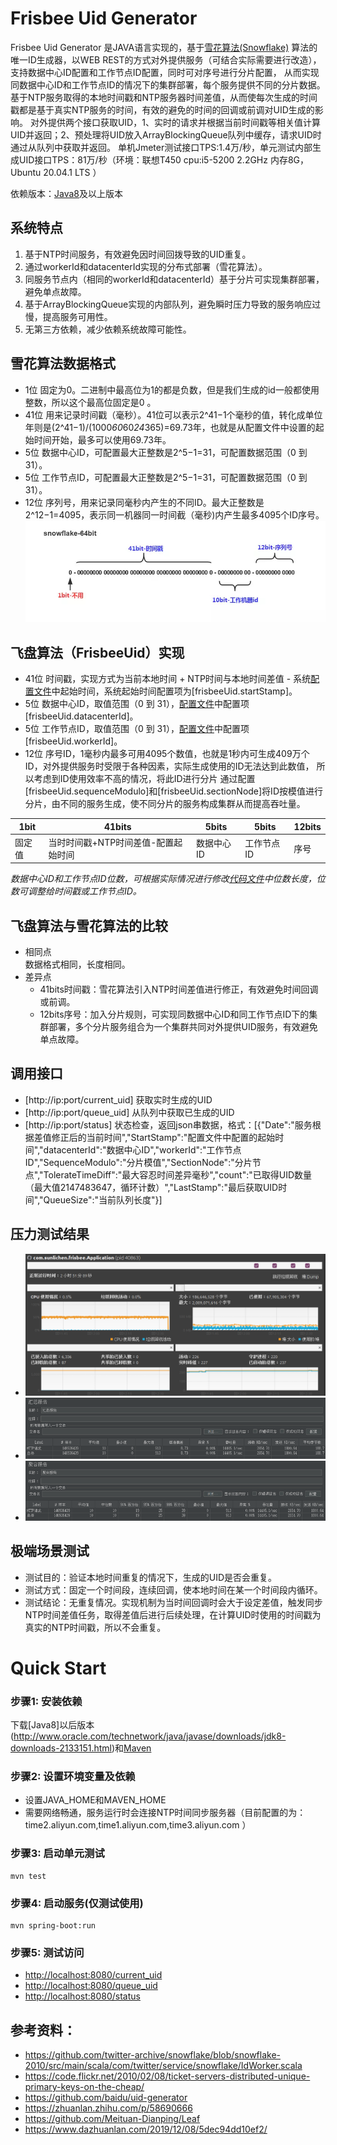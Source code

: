 Frisbee Uid Generator
====================================

Frisbee Uid Generator 是JAVA语言实现的，基于[雪花算法(Snowflake)](https://github.com/twitter-archive/snowflake/blob/snowflake-2010/src/main/scala/com/twitter/service/snowflake/IdWorker.scala)
算法的唯一ID生成器，以WEB REST的方式对外提供服务（可结合实际需要进行改造），支持数据中心ID配置和工作节点ID配置，同时可对序号进行分片配置，
从而实现同数据中心ID和工作节点ID的情况下的集群部署，每个服务提供不同的分片数据。
基于NTP服务取得的本地时间戳和NTP服务器时间差值，从而使每次生成的时间戳都是基于真实NTP服务的时间，有效的避免的时间的回调或前调对UID生成的影响。
对外提供两个接口获取UID，1、实时的请求并根据当前时间戳等相关值计算UID并返回；2、预处理将UID放入ArrayBlockingQueue队列中缓存，请求UID时通过从队列中获取并返回。
单机Jmeter测试接口TPS:1.4万/秒，单元测试内部生成UID接口TPS：81万/秒（环境：联想T450 cpu:i5-5200 2.2GHz 内存8G，Ubuntu 20.04.1 LTS ）

依赖版本：[Java8](http://www.oracle.com/technetwork/java/javase/downloads/jdk8-downloads-2133151.html)及以上版本


系统特点
--------------------
1. 基于NTP时间服务，有效避免因时间回拨导致的UID重复。<br/>
2. 通过workerId和datacenterId实现的分布式部署（雪花算法）。<br/>
3. 同服务节点内（相同的workerId和datacenterId）基于分片可实现集群部署，避免单点故障。<br/>
4. 基于ArrayBlockingQueue实现的内部队列，避免瞬时压力导致的服务响应过慢，提高服务可用性。<br/>
5. 无第三方依赖，减少依赖系统故障可能性。<br/>


雪花算法数据格式
--------------------
* 1位
  固定为0。二进制中最高位为1的都是负数，但是我们生成的id一般都使用整数，所以这个最高位固定是0 。
* 41位
  用来记录时间戳（毫秒）。41位可以表示2^41−1个毫秒的值，转化成单位年则是(2^41−1)/(1000*60*60*24*365)=69.73年，也就是从配置文件中设置的起始时间开始，最多可以使用69.73年。
* 5位
  数据中心ID，可配置最大正整数是2^5−1=31，可配置数据范围（0 到 31）。
* 5位
  工作节点ID，可配置最大正整数是2^5−1=31，可配置数据范围（0 到 31）。
* 12位
  序列号，用来记录同毫秒内产生的不同ID。最大正整数是2^12−1=4095，表示同一机器同一时间截（毫秒)内产生最多4095个ID序号。<br/>
  ![雪花算法](https://github.com/sunlichen/frisbee-uid/blob/main/doc/snowflake.jpg)


飞盘算法（FrisbeeUid）实现
--------------------
* 41位
  时间戳，实现方式为当前本地时间 + NTP时间与本地时间差值 - 系统[配置文件](src/main/resources/application.properties)中起始时间，系统起始时间配置项为[frisbeeUid.startStamp]。
* 5位
  数据中心ID，取值范围（0 到 31），[配置文件](src/main/resources/application.properties)中配置项[frisbeeUid.datacenterId]。
* 5位
  工作节点ID，取值范围（0 到 31），[配置文件](src/main/resources/application.properties)中配置项[frisbeeUid.workerId]。
* 12位
  序号ID，1毫秒内最多可用4095个数值，也就是1秒内可生成409万个ID，对外提供服务时受限于各种因素，实际生成使用的ID无法达到此数值，
  所以考虑到ID使用效率不高的情况，将此ID进行分片 通过配置[frisbeeUid.sequenceModulo]和[frisbeeUid.sectionNode]将ID按模值进行分片，由不同的服务生成，使不同分片的服务构成集群从而提高吞吐量。

|1bit  |41bits                             |5bits     |5bits     |12bits|
|------|-----------------------------------|----------|----------|------|
|固定值|当时时间戳+NTP时间差值-配置起始时间|数据中心ID|工作节点ID|序号  |

*数据中心ID和工作节点ID位数，可根据实际情况进行修改[代码文件](src/main/java/com/sunlichen/frisbee/enums/SnowFlakeBits.java)中位数长度，位数可调整给时间戳或工作节点ID。*


飞盘算法与雪花算法的比较
--------------------------------
* 相同点<br/>
  数据格式相同，长度相同。
* 差异点<br/>
	+ 41bits时间戳：雪花算法引入NTP时间差值进行修正，有效避免时间回调或前调。<br/>
	+ 12bits序号：加入分片规则，可实现同数据中心ID和同工作节点ID下的集群部署，多个分片服务组合为一个集群共同对外提供UID服务，有效避免单点故障。


调用接口
----------------------------------
* [http://ip:port/current_uid]
  获取实时生成的UID
* [http://ip:port/queue_uid]
  从队列中获取已生成的UID
* [http://ip:port/status]
  状态检查，返回json串数据，格式：[{"Date":"服务根据差值修正后的当前时间","StartStamp":"配置文件中配置的起始时间","datacenterId":"数据中心ID","workerId":"工作节点ID","SequenceModulo":"分片模值","SectionNode":"分片节点","TolerateTimeDiff":"最大容忍时间差异毫秒","count":"已取得UID数量（最大值2147483647，循环计数）","LastStamp":"最后获取UID时间","QueueSize":"当前队列长度"}]

压力测试结果
----------------------------------
+ ![系统运行情况jvisualvm](https://github.com/sunlichen/frisbee-uid/blob/main/doc/jvisualvm1.png)
+ ![Jmeter汇总报告](https://github.com/sunlichen/frisbee-uid/blob/main/doc/jmeter1.png)
+ ![Jmeter聚合报告](https://github.com/sunlichen/frisbee-uid/blob/main/doc/jmeter2.png)

极端场景测试
----------------------------------
* 测试目的：验证本地时间重复的情况下，生成的UID是否会重复。
* 测试方式：固定一个时间段，连续回调，使本地时间在某一个时间段内循环。
* 测试结论：无重复情况。实现机制为当时间回调时会大于设定差值，触发同步NTP时间差值任务，取得差值后进行后续处理，在计算UID时使用的时间戳为真实的NTP时间戳，所以不会重复。

Quick Start
===================
### 步骤1: 安装依赖
下载[Java8]以后版本(http://www.oracle.com/technetwork/java/javase/downloads/jdk8-downloads-2133151.html)和[Maven](https://maven.apache.org/download.cgi)


### 步骤2: 设置环境变量及依赖
* 设置JAVA_HOME和MAVEN_HOME
* 需要网络畅通，服务运行时会连接NTP时间同步服务器（目前配置的为：time2.aliyun.com,time1.aliyun.com,time3.aliyun.com ）

### 步骤3: 启动单元测试
```shell
mvn test
```

### 步骤4: 启动服务(仅测试使用)
```shell
mvn spring-boot:run
```

### 步骤5: 测试访问
* [http://localhost:8080/current_uid](http://localhost:8080/current_uid)
* [http://localhost:8080/queue_uid](http://localhost:8080/queue_uid)
* [http://localhost:8080/status](http://localhost:8080/status)


参考资料：
--------------------------
+ https://github.com/twitter-archive/snowflake/blob/snowflake-2010/src/main/scala/com/twitter/service/snowflake/IdWorker.scala
+ https://code.flickr.net/2010/02/08/ticket-servers-distributed-unique-primary-keys-on-the-cheap/
+ https://github.com/baidu/uid-generator
+ https://zhuanlan.zhihu.com/p/58690666
+ https://github.com/Meituan-Dianping/Leaf
+ https://www.dazhuanlan.com/2019/12/08/5dec94dd10ef2/


